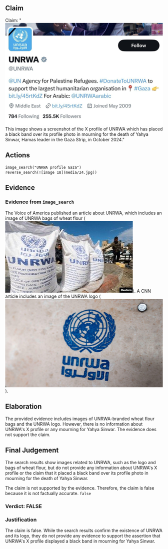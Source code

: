 ## Claim
Claim: "![image 18](media/24.jpg) This image shows a screenshot of the X profile of UNRWA which has placed a black band over its profile photo in mourning for the death of Yahya Sinwar, Hamas leader in the Gaza Strip, in October 2024."

## Actions
```
image_search("UNRWA profile Gaza")
reverse_search(![image 18](media/24.jpg))
```

## Evidence
### Evidence from `image_search`
The Voice of America published an article about UNRWA, which includes an image of UNRWA bags of wheat flour (![image 6977](media/2025-08-29_21-12-1756501964-589921.jpg)). A CNN article includes an image of the UNRWA logo (![image 6978](media/2025-08-29_21-12-1756501965-092568.jpg)).


## Elaboration
The provided evidence includes images of UNRWA-branded wheat flour bags and the UNRWA logo. However, there is no information about UNRWA's X profile or any mourning for Yahya Sinwar. The evidence does not support the claim.


## Final Judgement
The search results show images related to UNRWA, such as the logo and bags of wheat flour, but do not provide any information about UNRWA's X profile or the claim that it placed a black band over its profile photo in mourning for the death of Yahya Sinwar.

The claim is not supported by the evidence. Therefore, the claim is false because it is not factually accurate. `false`


### Verdict: FALSE

### Justification
The claim is false. While the search results confirm the existence of UNRWA and its logo, they do not provide any evidence to support the assertion that UNRWA's X profile displayed a black band in mourning for Yahya Sinwar.
